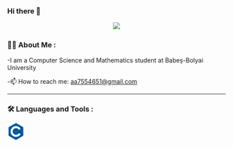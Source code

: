 ### Hi there 👋

<div id="header" align="center">
  <img src=https://media.giphy.com/media/TLnWsIBRegQyWxG4Dw/giphy.gif width="300"/>
</div>

### :woman_technologist: About Me : 
-I am a Computer Science and Mathematics student at Babeș-Bolyai University 

-📫 How to reach me: aa7554651@gmail.com

---

### :hammer_and_wrench: Languages and Tools :

<div>
 <img src= "https://github.com/devicons/devicon/blob/master/icons/c/c-plain.svg"  title="C" alt="C" width="40" height="40"/>&nbsp;
</div>
<!--
**alicealbu8/alicealbu8** is a ✨ _special_ ✨ repository because its `README.md` (this file) appears on your GitHub profile.

Here are some ideas to get you started:

- 🔭 I’m currently working on ...
- 🌱 I’m currently learning ...
- 👯 I’m looking to collaborate on ...
- 🤔 I’m looking for help with ...
- 💬 Ask me about ...
- 📫 How to reach me: ...
- 😄 Pronouns: ...
- ⚡ Fun fact: ...
-->
